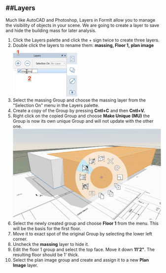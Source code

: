 ##Layers
---

Much like AutoCAD and Photoshop, Layers in FormIt allow you to manage the visibility of objects in your scene. We are going to create a layer to save and hide the building mass for later analysis.

1. Click the Layers palette and click the + sign twice to create three layers.
2. Double click the layers to rename them: **massing, Floor 1, plan image** ![](./images/10c435cf-fcc2-4a4b-9135-094dea903da2.png)
3. Select the massing Group and choose the massing layer from the "Selection On" menu in the Layers palette.
4. Create a copy of the Group by pressing **Cntl+C** and then **Cntl+V.**
5. Right click on the copied Group and choose **Make Unique (MU)** the Group is now its own unique Group and will not update with the other one. ![](./images/3f46a20c-a1ab-44a1-8ba3-d2cdb050f1bd.png)
6. Select the newly created group and choose **Floor 1** from the menu. This will be the basis for the first floor.
7. Move it to exact spot of the original Group by selecting the lower left corner. 
8. Uncheck the **massing** layer to hide it.
9. Edit the floor 1 group and select the top face. Move it down **11'2"**. The resulting floor should be 1' thick.
10. Select the plan image group and create and assign it to a new **Plan Image** layer.